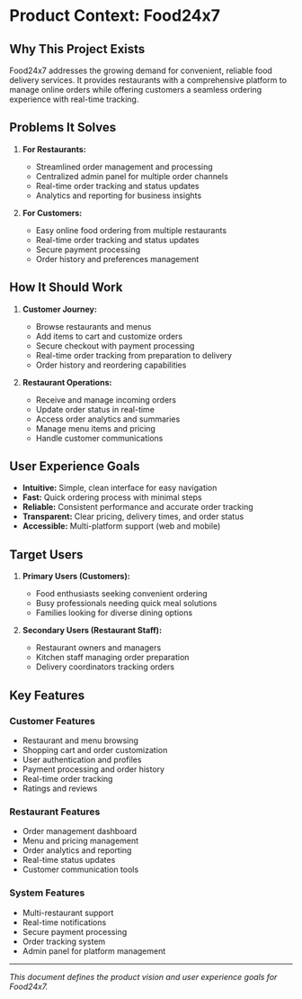 # Product Context: Food24x7

## Why This Project Exists
Food24x7 addresses the growing demand for convenient, reliable food delivery services. It provides restaurants with a comprehensive platform to manage online orders while offering customers a seamless ordering experience with real-time tracking.

## Problems It Solves
1. **For Restaurants:**
   - Streamlined order management and processing
   - Centralized admin panel for multiple order channels
   - Real-time order tracking and status updates
   - Analytics and reporting for business insights

2. **For Customers:**
   - Easy online food ordering from multiple restaurants
   - Real-time order tracking and status updates
   - Secure payment processing
   - Order history and preferences management

## How It Should Work
1. **Customer Journey:**
   - Browse restaurants and menus
   - Add items to cart and customize orders
   - Secure checkout with payment processing
   - Real-time order tracking from preparation to delivery
   - Order history and reordering capabilities

2. **Restaurant Operations:**
   - Receive and manage incoming orders
   - Update order status in real-time
   - Access order analytics and summaries
   - Manage menu items and pricing
   - Handle customer communications

## User Experience Goals
- **Intuitive:** Simple, clean interface for easy navigation
- **Fast:** Quick ordering process with minimal steps
- **Reliable:** Consistent performance and accurate order tracking
- **Transparent:** Clear pricing, delivery times, and order status
- **Accessible:** Multi-platform support (web and mobile)

## Target Users
1. **Primary Users (Customers):**
   - Food enthusiasts seeking convenient ordering
   - Busy professionals needing quick meal solutions
   - Families looking for diverse dining options

2. **Secondary Users (Restaurant Staff):**
   - Restaurant owners and managers
   - Kitchen staff managing order preparation
   - Delivery coordinators tracking orders

## Key Features
### Customer Features
- Restaurant and menu browsing
- Shopping cart and order customization
- User authentication and profiles
- Payment processing and order history
- Real-time order tracking
- Ratings and reviews

### Restaurant Features
- Order management dashboard
- Menu and pricing management
- Order analytics and reporting
- Real-time status updates
- Customer communication tools

### System Features
- Multi-restaurant support
- Real-time notifications
- Secure payment processing
- Order tracking system
- Admin panel for platform management

---
*This document defines the product vision and user experience goals for Food24x7.*
